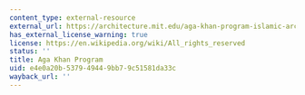 ```yaml
---
content_type: external-resource
external_url: https://architecture.mit.edu/aga-khan-program-islamic-architecture
has_external_license_warning: true
license: https://en.wikipedia.org/wiki/All_rights_reserved
status: ''
title: Aga Khan Program
uid: e4e0a20b-5379-4944-9bb7-9c51581da33c
wayback_url: ''
---
```

